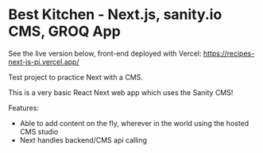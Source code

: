 # Best Kitchen - Next.js, sanity.io CMS, GROQ App

See the live version below, front-end deployed with Vercel:
https://recipes-next-js-pi.vercel.app/ 

Test project to practice Next with a CMS.


This is a very basic React Next web app which uses the Sanity CMS!

Features: 
 - Able to add content on the fly, wherever in the world using the hosted CMS studio
 - Next handles backend/CMS api calling